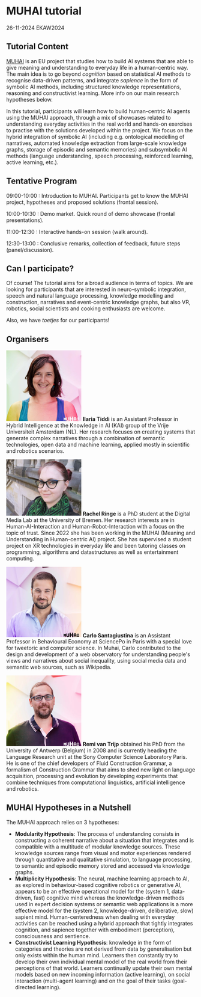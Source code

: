 # MUHAI tutorial
26-11-2024 EKAW2024


## Tutorial Content

[MUHAI](https://muhai.org/) is an EU project that studies how to build AI systems that are able to give meaning and understanding to everyday life in a human-centric way. The main idea is to go beyond _cognition_ based on statistical AI methods to recognise data-driven patterns, and integrate _sapience_ in the form of symbolic AI methods, including structured knowledge representations, reasoning and constructivist learning. More info on our main research hypotheses below. 

In this tutorial, participants will learn how to build human-centric AI agents using the MUHAI approach, through a mix of showcases related to understanding everyday activities in the real world and hands-on exercises to practise with the solutions developed within the project. We focus on the hybrid integration of symbolic AI (including e.g. ontological modelling of narratives, automated knowledge extraction from large-scale knowledge graphs, storage of episodic and semantic memories) and subsymbolic AI methods (language understanding, speech processing, reinforced learning, active learning, etc.).

## Tentative Program

09:00-10:00 : Introduction to MUHAI. Participants get to know the MUHAI project, hypotheses and proposed solutions (frontal session). 

10:00-10:30 : Demo market. Quick round of demo showcase (frontal presentations).

11:00-12:30 : Interactive hands-on session (walk around). 

12:30-13:00 : Conclusive remarks, collection of feedback, future steps (panel/discussion). 

## Can I participate?

Of course! The tutorial aims for a broad audience in terms of topics. We are looking for participants that are interested in neuro-symbolic integration, speech and natural language processing, knowledge modelling and construction, narratives and event-centric knowledge graphs, but also VR, robotics, social scientists and cooking enthusiasts are welcome. 

Also, we have _toetjes_ for our participants!

## Organisers

<img src="IMG_0060_Ilaria_Tiddi-ab6c9337.webp" alt="ilaria" width="200"/> **Ilaria Tiddi** is an Assistant Professor in Hybrid Intelligence at the Knowledge in AI (KAI) group of the Vrije Universiteit Amsterdam (NL). Her research focuses on creating systems that generate complex narratives through a combination of semantic technologies, open data and machine learning, applied mostly in scientific and robotics scenarios.

<img src="csm_rachel_92440121dc.jpg" alt="rachel" width="200"/> **Rachel Ringe** is a PhD student at the Digital Media Lab at the University of Bremen. Her research interests are in Human-AI-Interaction and Human-Robot-Interaction with a focus on the topic of trust. Since 2022 she has been working in the MUHAI (Meaning and Understanding in Human-centric AI) project. She has supervised a student project on XR technologies in everyday life and been tutoring classes on programming, algorithms and datastructures as well as entertainment computing.

<img src="IMG_0324_Carlo_Santagiustina-9b034f3e.webp" alt="carlo" width="200"/> **Carlo Santagiustina** is an Assistant Professor in Behavioural Economy at SciencePo in Paris with a special love for tweetoric and computer science. In Muhai, Carlo contributed to the design and development of a web observatory for understanding people's views and narratives about social inequality, using social media data and semantic web sources, such as Wikipedia.

<img src="IMG_0122_Remi_Van_Trijp-aaaf8da3.webp" alt="remi" width="200"/> **Remi van Trijp** obtained his PhD from the University of Antwerp (Belgium) in 2008 and is currently heading the Language Research unit at the Sony Computer Science Laboratory Paris. He is one of the chief developers of Fluid Construction Grammar, a formalism of Construction Grammar that aims to shed new light on language acquisition, processing and evolution by developing experiments that combine techniques from computational linguistics, artificial intelligence and robotics. 
  

## MUHAI Hypotheses in a Nutshell

The MUHAI approach relies on 3 hypotheses:
- **Modularity Hypothesis**: The process of understanding consists in constructing a coherent narrative about a situation that integrates and is compatible with a multitude of modular knowledge sources. These knowledge sources range from visual and motor experiences rendered through quantitative and qualitative simulation, to language processing, to semantic and episodic memory stored and accessed via knowledge graphs.
- **Multiplicity Hypothesis**: The neural, machine learning approach to AI, as explored in behaviour-based cognitive robotics or generative AI, appears to be an effective operational model for the (system 1, data-driven, fast) cognitive mind whereas the knowledge-driven methods used in expert decision systems or semantic web applications is a more effective model for the (system 2, knowledge-driven, deliberative, slow) sapient mind. Human-centeredness when dealing with everyday activities can be reached using a hybrid approach that tightly integrates cognition, and sapience together with embodiment (perception), consciousness and sentience. 
- **Constructivist Learning Hypothesis**: knowledge in the form of categories and theories are not derived from data by generalisation but only exists within the human mind. Learners then constantly try to develop their own individual mental model of the real world from their perceptions of that world. Learners continually update their own mental models based on new incoming information (active learning), on social interaction (multi-agent learning) and on the goal of their tasks (goal-directed learning). 
